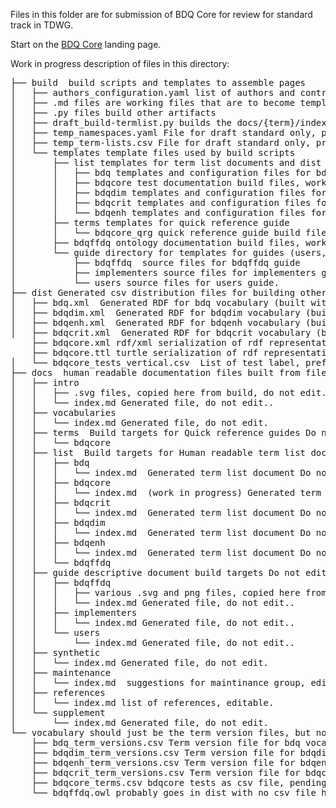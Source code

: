 Files in this folder are for submission of BDQ Core for review for standard track in TDWG.

Start on the [BDQ Core](https://github.com/tdwg/bdq/blob/master/tg2/_review/index.md) landing page.

Work in progress description of files in this directory: 

<pre>
├── build  build scripts and templates to assemble pages
│   ├── authors_configuration.yaml list of authors and contributors used by build scripts
│   ├── .md files are working files that are to become templates but are not yet
│   ├── .py files build other artifacts
│   ├── draft_build-termlist.py builds the docs/{term}/index.md files and dist/{term}.xml files from templates, builds for draft standard
│   ├── temp_namespaces.yaml File for draft standard only, provides metadata for build scripts that comes from rs.tdwg.org for approved standards
│   ├── temp_term-lists.csv File for draft standard only, provides metadata for build scripts that comes from rs.tdwg.org for approved standards
│   └── templates template files used by build scripts 
│       ├── list templates for term list documents and dist rdf files 
│       │   ├── bdq templates and configuration files for bdq vocabulary
│       │   ├── bdqcore test documentation build files, work in progress
│       │   ├── bdqdim templates and configuration files for bdqdim vocabulary
│       │   ├── bdqcrit templates and configuration files for bdqcrit vocabulary
│       │   └── bdqenh templates and configuration files for bdqenh vocabulary
│       ├── terms templates for quick reference guide
│       │   └── bdqcore_qrg quick reference guide build files (for docs/terms/bdqcore)
│       ├── bdqffdq ontology documentation build files, work in progress
│       └── guide directory for templates for guides (users, implementors, bdqffdq).
│           ├── bdqffdq  source files for bdqffdq guide
│           ├── implementers source files for implementers guide
│           └── users source files for users guide.
├── dist Generated csv distribution files for building other artifacts
│   ├── bdq.xml  Generated RDF for bdq vocabulary (built with draft_build-termlist.py)
│   ├── bdqdim.xml  Generated RDF for bdqdim vocabulary (built with draft_build-termlist.py)
│   ├── bdqenh.xml  Generated RDF for bdqenh vocabulary (built with draft_build-termlist.py)
│   ├── bdqcrit.xml  Generated RDF for bdqcrit vocabulary (built with draft_build-termlist.py)
    ├── bdqcore.xml rdf/xml serialization of rdf representation of test descriptions, built by kurator-ffdq from bdq/tg2/core/TG2_tests.csv as bdq/tg2/core/TG2_tests.xml
    ├── bdqcore.ttl turtle serialization of rdf representation of test descriptions, built by kurator-ffdq from bdq/tg2/core/TG2_tests.csv as bdq/tg2/core/TG2_tests.ttl
│   └── bdqcore_tests_vertical.csv  List of test label, prefLabel, and fully qualified name, purpose?
├── docs  human readable documentation files built from files in build/
│   ├── intro 
│   │   ├── .svg files, copied here from build, do not edit. 
│   │   └── index.md Generated file, do not edit..
│   ├── vocabularies
│   │   └── index.md Generated file, do not edit.
│   ├── terms  Build targets for Quick reference guides Do not edit here
│   │   └── bdqcore
│   ├── list  Build targets for Human readable term list documents Do not edit here
│   │   ├── bdq
│   │   │   └── index.md  Generated term list document Do not edit.
│   │   ├── bdqcore
│   │   │   └── index.md  (work in progress) Generated term list document Do not edit.
│   │   ├── bdqcrit
│   │   │   └── index.md  Generated term list document Do not edit.
│   │   ├── bdqdim
│   │   │   └── index.md  Generated term list document Do not edit.
│   │   ├── bdqenh
│   │   │   └── index.md  Generated term list document Do not edit.
│   │   └── bdqffdq
│   ├── guide descriptive document build targets Do not edit here 
│   │   ├── bdqffdq 
│   │   │   ├── various .svg and png files, copied here from build, do not edit. 
│   │   │   └── index.md Generated file, do not edit..
│   │   ├── implementers
│   │   │   └── index.md Generated file, do not edit..
│   │   └── users
│   │       └── index.md Generated file, do not edit..
│   ├── synthetic
│   │   └── index.md Generated file, do not edit.
│   ├── maintenance
│   │   └── index.md  suggestions for maintinance group, editable.
│   ├── references
│   │   └── index.md list of references, editable.
│   └── supplement
│       └── index.md Generated file, do not edit.
└── vocabulary should just be the term version files, but not all as term version files yet
    ├── bdq_term_versions.csv Term version file for bdq vocabulary
    ├── bdqdim_term_versions.csv Term version file for bdqdim vocabulary
    ├── bdqenh_term_versions.csv Term version file for bdqenh vocabulary
    ├── bdqcrit_term_versions.csv Term version file for bdqcrit vocabulary
    ├── bdqcore_terms.csv bdqcore tests as csv file, pending conversion to term version file, copied from tg2/core/TG2_tests.csv, with multirecord measures appended  
    └── bdqffdq.owl probably goes in dist with no csv file here
</pre>

